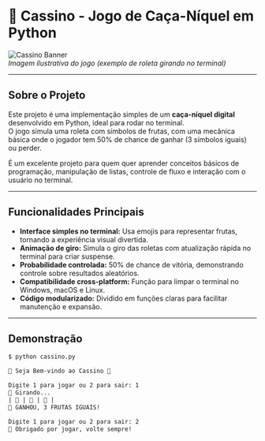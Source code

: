 # 🎰 Cassino - Jogo de Caça-Níquel em Python

![Cassino Banner](https://user-images.githubusercontent.com/00000000/your-banner-image.png)  
*Imagem ilustrativa do jogo (exemplo de roleta girando no terminal)*

---

## Sobre o Projeto

Este projeto é uma implementação simples de um **caça-níquel digital** desenvolvido em Python, ideal para rodar no terminal.  
O jogo simula uma roleta com símbolos de frutas, com uma mecânica básica onde o jogador tem 50% de chance de ganhar (3 símbolos iguais) ou perder.

É um excelente projeto para quem quer aprender conceitos básicos de programação, manipulação de listas, controle de fluxo e interação com o usuário no terminal.

---

## Funcionalidades Principais

- **Interface simples no terminal:** Usa emojis para representar frutas, tornando a experiência visual divertida.
- **Animação de giro:** Simula o giro das roletas com atualização rápida no terminal para criar suspense.
- **Probabilidade controlada:** 50% de chance de vitória, demonstrando controle sobre resultados aleatórios.
- **Compatibilidade cross-platform:** Função para limpar o terminal no Windows, macOS e Linux.
- **Código modularizado:** Dividido em funções claras para facilitar manutenção e expansão.

---

## Demonstração

```bash
$ python cassino.py

🎰 Seja Bem-vindo ao Cassino 🎰

Digite 1 para jogar ou 2 para sair: 1
🎰 Girando...
| 🍓 | 🍓 | 🍓 |
🎉 GANHOU, 3 FRUTAS IGUAIS!

Digite 1 para jogar ou 2 para sair: 2
👋 Obrigado por jogar, volte sempre!
